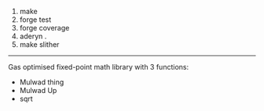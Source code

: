 1. make
2. forge test
3. forge coverage
4. aderyn .
5. make slither

------

Gas optimised fixed-point math library with 3 functions:
- Mulwad thing
- Mulwad Up
- sqrt

